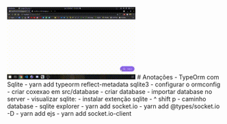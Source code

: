 <img src="gif.gif" width="300"> 
# Anotações
- TypeOrm com Sqlite
- yarn add typeorm reflect-metadata sqlite3
- configurar o ormconfig
- criar coxexao em src/database
- criar database
- importar database no server
- visualizar sqlite:
    - instalar extenção sqlite
    - ^ shift p 
    - caminho database
    - sqlite explorer
- yarn add socket.io
- yarn add @types/socket.io -D
- yarn add ejs
- yarn add socket.io-client
